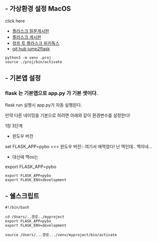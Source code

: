 ## - 가상환경 설정 MacOS
click here 
* [플라스크 질문게시판](https://pybo.kr/pybo/question/detail/368/)
* [플라스크 게시판](https://pybo.kr/pybo/question/list/qna/)
* [점프 투 플라스크 위키독스](https://wikidocs.net/book/4542)
* [git hub jump2flask](https://github.com/pahkey/flaskbook)


```
python3 -m venv .proj
source ./proj/bin/activate

```

## - 기본앱 설정

### flask 는 기본앱으로 app.py 가 기본 셋이다. 

flask run 실행시 app.py가 자동 실행된다. 

만약 다른 네이밍을 기본으로 하려면 아래와 같이 환경변수를 설정한다!

1장 3단계 
* 윈도우 버전

set FLASK_APP=pybo  <<< 윈도우 버전:: 여기서 애먹었다! 난 맥인데.. 맥이네...

* 대신에 맥os는 

export FLASK_APP=pybo

```
export FLASK_APP=pybo
export FLASK_ENV=development
```


## - 쉘스크립트
```
#!/bin/bash

cd /Users/..경로../myproject
export FLASK_APP=pybo
export FLASK_ENV=development

source /Users/...경로.../venv/myproject/bin/activate
    
```